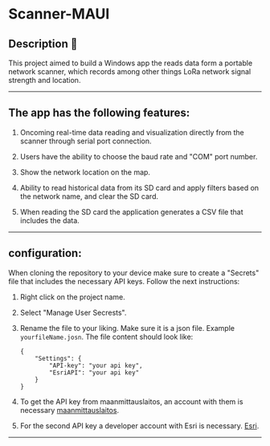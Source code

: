 # Scanner-MAUI

## Description 📝

This project aimed to build a Windows app the reads data form a portable network scanner, which records among other things LoRa network signal strength and location.  

---

## The app has the following features:
1. Oncoming real-time data reading and visualization directly from the scanner through serial port connection.
   
2. Users have the ability to choose the baud rate and "COM" port number.
   
3. Show the network location on the map.
   
4. Ability to read historical data from its SD card and apply filters based on the network name, and clear the SD card.
   
5. When reading the SD card the application generates a CSV file that includes the data.

---

## configuration:
When cloning the repository to your device make sure to create a "Secrets" file that includes the necessary API keys. Follow the next instructions:
   
   1. Right click on the project name.
   
   2. Select "Manage User Secrests".
   
   3. Rename the file to your liking. Make sure it is a json file. Example ``yourfileName.josn``. The file content should look like:
   
        ```
        {
            "Settings": {
                "API-key": "your api key",
                "EsriAPI": "your api key"
            }
        }
        ```
   4. To get the API key from maanmittauslaitos, an account with them is necessary [maanmittauslaitos](https://omatili.maanmittauslaitos.fi/user/new/avoimet-rajapintapalvelut).
   
   5. For the second API key a developer account with Esri is necessary. [Esri](https://www.arcgis.com/sharing/rest/oauth2/authorize?client_id=arcgisdevelopers&response_type=code&expiration=20160&redirect_uri=https%3A%2F%2Fdevelopers.arcgis.com%2Fpost-sign-in%2F&state=%7B%22id%22%3A%22sxkGmqfxywELCWGLIQGDOf2bIAiZW72cU6ndw_A2qa4%22%2C%22originalUrl%22%3A%22https%3A%2F%2Fdevelopers.arcgis.com%2F%22%7D&locale=&style=&code_challenge_method=S256&code_challenge=gTGFZJHd3dveNINznCZTOeqGLBIYb_nZvucd-Hk89VM&showSignupOption=true&signuptype=developers).
   
---